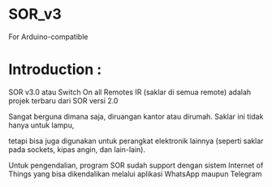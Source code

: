 # SOR_v3
For Arduino-compatible

# Introduction :
SOR v3.0 atau Switch On all Remotes IR (saklar di semua remote) adalah projek terbaru dari SOR versi 2.0

Sangat berguna dimana saja, diruangan kantor atau dirumah. Saklar ini tidak hanya untuk lampu, 

tetapi bisa juga digunakan untuk perangkat elektronik lainnya (seperti saklar pada sockets, kipas angin, dan lain-lain). 

Untuk pengendalian, program SOR sudah support dengan sistem Internet of Things yang bisa dikendalikan melalui aplikasi WhatsApp maupun Telegram 
